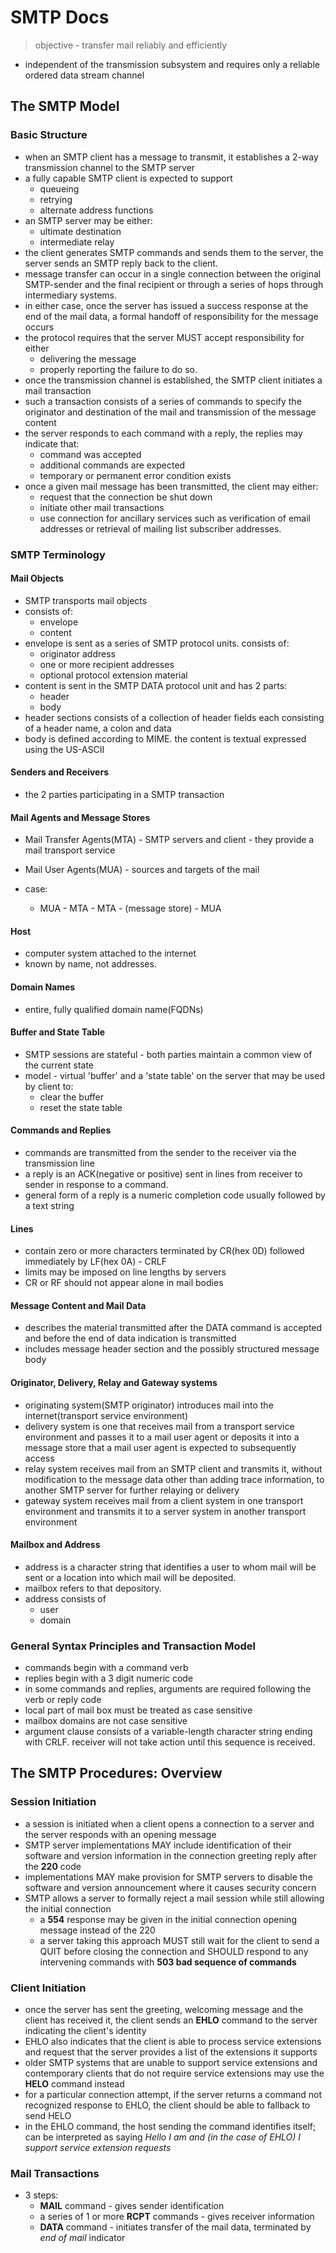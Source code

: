 # SMTP Docs 
> objective - transfer mail reliably and efficiently

- independent of the transmission subsystem and requires only a reliable ordered data stream channel

## The SMTP Model
### Basic Structure
- when an SMTP client has a message to transmit, it establishes a 2-way transmission channel to the SMTP server
- a fully capable SMTP client is expected to support
    - queueing
    - retrying
    - alternate address functions
- an SMTP server may be either:
    - ultimate destination
    - intermediate relay
- the client generates SMTP commands and sends them to the server, the server sends an SMTP reply back to the client.
- message transfer can occur in a single connection between the original SMTP-sender and the final recipient or through a series of hops through intermediary systems.
- in either case, once the server has issued a success response at the end of the mail data, a formal handoff of responsibility for the message occurs
- the protocol requires that the server MUST accept responsibility for either
    - delivering the message
    - properly reporting the failure to do so.
- once the transmission channel is established, the SMTP client initiates a mail transaction
- such a transaction consists of a series of commands to specify the originator and destination of the mail and transmission of the message content
- the server responds to each command with a reply, the replies may indicate that:
    - command was accepted
    - additional commands are expected
    - temporary or permanent error condition exists
- once a given mail message has been transmitted, the client may either:
    - request that the connection be shut down
    - initiate other mail transactions
    - use connection for ancillary services such as verification of email addresses or retrieval of mailing list subscriber addresses.

### SMTP Terminology
#### Mail Objects
- SMTP transports mail objects
- consists of:
    - envelope
    - content
- envelope is sent as a series of SMTP protocol units. consists of:
    - originator address
    - one or more recipient addresses
    - optional protocol extension material
- content is sent in the SMTP DATA protocol unit and has 2 parts:
    - header
    - body
- header sections consists of a collection of header fields each consisting of a header name, a colon and data
- body is defined according to MIME. the content is textual expressed using the US-ASCII

#### Senders and Receivers
- the 2 parties participating in a SMTP transaction

#### Mail Agents and Message Stores
- Mail Transfer Agents(MTA) - SMTP servers and client - they provide a mail transport service

- Mail User Agents(MUA) - sources and targets of the mail 

- case:
    - MUA - MTA - MTA - (message store) - MUA

#### Host
- computer system attached to the internet
- known by name, not addresses.

#### Domain Names
- entire, fully qualified domain name(FQDNs)

#### Buffer and State Table
- SMTP sessions are stateful - both parties maintain a common view of the current state
- model - virtual 'buffer' and a 'state table' on the server that may be used by client to:
    - clear the buffer
    - reset the state table


#### Commands and Replies
- commands are transmitted from the sender to the receiver via the transmission line
- a reply is an ACK(negative or positive) sent in lines from receiver to sender in response to a command.
- general form of a reply is a numeric completion code usually followed by a text string

#### Lines
- contain zero or more characters terminated by CR(hex 0D) followed immediately by LF(hex 0A) - CRLF
- limits may be imposed on line lengths by servers
- CR or RF should not appear alone in mail bodies

#### Message Content and Mail Data
- describes the material transmitted after the DATA command is accepted and before the end of data indication is transmitted
- includes message header section and the possibly structured message body

#### Originator, Delivery, Relay and Gateway systems
- originating system(SMTP originator) introduces mail into the internet(transport service environment)
- delivery system is one that receives mail from a transport service environment and passes it to a mail user agent or deposits it into a message store that a mail user agent is expected to subsequently access
- relay system receives mail from an SMTP client and transmits it, without modification to the message data other than adding trace information, to another SMTP server for further relaying or delivery
- gateway system receives mail from a client system in one transport environment and transmits it to a server system in another transport environment

#### Mailbox and Address
- address is a character string that identifies a user to whom mail will be sent or a location into which mail will be deposited.
- mailbox refers to that depository.
- address consists of 
    - user 
    - domain

### General Syntax Principles and Transaction Model
- commands begin with a command verb
- replies begin with a 3 digit numeric code
- in some commands and replies, arguments are required following the verb or reply code
- local part of mail box must be treated as case sensitive
- mailbox domains are not case sensitive
- argument clause consists of a variable-length character string ending with CRLF. receiver will not take action until this sequence is received.

## The SMTP Procedures: Overview
### Session Initiation
- a session is initiated when a client opens a connection to a server and the server responds with an opening message
- SMTP server implementations MAY include identification of their software and version information in the connection greeting reply after the __220__ code
- implementations MAY make provision for SMTP servers to disable the software and version announcement where it causes security concern
- SMTP allows a server to formally reject a mail session while still allowing the initial connection
  - a __554__ response may be given in the initial connection opening message instead of the 220
  - a server taking this approach MUST still wait for the client to send a QUIT before closing the connection and SHOULD respond to any intervening commands with __503 bad sequence of commands__

### Client Initiation
- once the server has sent the greeting, welcoming message and the client has received it, the client sends an __EHLO__ command to the server indicating the client's identity
- EHLO also indicates that the client is able to process service extensions and request that the server provides a list of the extensions it supports
- older SMTP systems that are unable to support service extensions and contemporary clients that do not require service extensions may use the __HELO__ command instead
- for a particular connection attempt, if the server returns a command not recognized response to EHLO, the client should be able to fallback to send HELO
- in the EHLO command, the host sending the command identifies itself; can be interpreted as saying *Hello I am <domain> and (in the case of EHLO) I support service extension requests*

### Mail Transactions
- 3 steps:
  -  __MAIL__ command - gives sender identification
  - a series of 1 or more __RCPT__ commands - gives receiver information
  - __DATA__ command - initiates transfer of the mail data, terminated by *end of mail* indicator